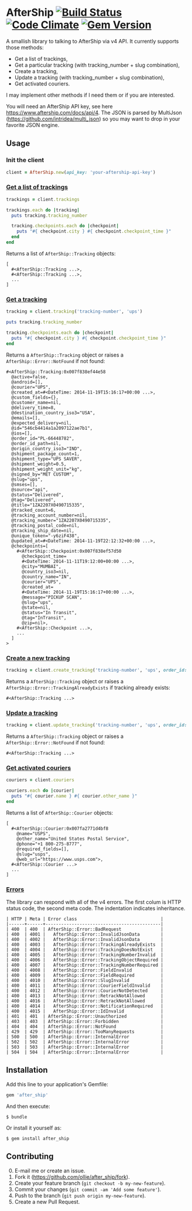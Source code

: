 # AfterShip [![Build Status](https://img.shields.io/travis/ollie/after_ship/master.svg)](https://travis-ci.org/ollie/after_ship) [![Code Climate](https://img.shields.io/codeclimate/github/ollie/after_ship.svg)](https://codeclimate.com/github/ollie/after_ship) [![Gem Version](https://img.shields.io/gem/v/after_ship.svg)](https://rubygems.org/gems/after_ship)

A smallish library to talking to AfterShip via v4 API. It currently supports
those methods:

* Get a list of trackings,
* Get a particular tracking (with tracking_number + slug combination),
* Create a tracking,
* Update a tracking (with tracking_number + slug combination),
* Get activated couriers.

I may implement other methods if I need them or if you are interested.

You will need an AfterShip API key, see here https://www.aftership.com/docs/api/4.
The JSON is parsed by MultiJson (https://github.com/intridea/multi_json) so
you may want to drop in your favorite JSON engine.

## Usage

### Init the client

```ruby
client = AfterShip.new(api_key: 'your-aftership-api-key')
```

### [Get a list of trackings][trackings_url]

```ruby
trackings = client.trackings

trackings.each do |tracking|
  puts tracking.tracking_number

  tracking.checkpoints.each do |checkpoint|
    puts "#{ checkpoint.city } #{ checkpoint.checkpoint_time }"
  end
end
```

Returns a list of `AfterShip::Tracking` objects:

```
[
  #<AfterShip::Tracking ...>,
  #<AfterShip::Tracking ...>,
  ...
]
```

### [Get a tracking][tracking_url]

```ruby
tracking = client.tracking('tracking-number', 'ups')

puts tracking.tracking_number

tracking.checkpoints.each do |checkpoint|
  puts "#{ checkpoint.city } #{ checkpoint.checkpoint_time }"
end
```

Returns a `AfterShip::Tracking` object or raises a `AfterShip::Error::NotFound` if not found:

```
#<AfterShip::Tracking:0x007f838ef44e58
  @active=false,
  @android=[],
  @courier="UPS",
  @created_at=#<DateTime: 2014-11-19T15:16:17+00:00 ...>,
  @custom_fields={},
  @customer_name=nil,
  @delivery_time=8,
  @destination_country_iso3="USA",
  @emails=[],
  @expected_delivery=nil,
  @id="546cb4414a1a2097122ae7b1",
  @ios=[],
  @order_id="PL-66448782",
  @order_id_path=nil,
  @origin_country_iso3="IND",
  @shipment_package_count=1,
  @shipment_type="UPS SAVER",
  @shipment_weight=0.5,
  @shipment_weight_unit="kg",
  @signed_by="MET CUSTOM",
  @slug="ups",
  @smses=[],
  @source="api",
  @status="Delivered",
  @tag="Delivered",
  @title="1ZA2207X0490715335",
  @tracked_count=6,
  @tracking_account_number=nil,
  @tracking_number="1ZA2207X0490715335",
  @tracking_postal_code=nil,
  @tracking_ship_date=nil,
  @unique_token="-y6ziF438",
  @updated_at=#<DateTime: 2014-11-19T22:12:32+00:00 ...>,
  @checkpoints=[
    #<AfterShip::Checkpoint:0x007f838ef57d50
      @checkpoint_time=
      #<DateTime: 2014-11-11T19:12:00+00:00 ...>,
      @city="MUMBAI",
      @country_iso3=nil,
      @country_name="IN",
      @courier="UPS",
      @created_at=
      #<DateTime: 2014-11-19T15:16:17+00:00 ...>,
      @message="PICKUP SCAN",
      @slug="ups",
      @state=nil,
      @status="In Transit",
      @tag="InTransit",
      @zip=nil>,
    #<AfterShip::Checkpoint ...>,
    ...
  ]
>
```

### [Create a new tracking][create_tracking_url]

```ruby
tracking = client.create_tracking('tracking-number', 'ups', order_id: 'external-id')
```

Returns a `AfterShip::Tracking` object or raises a `AfterShip::Error::TrackingAlreadyExists`
if tracking already exists:

```
#<AfterShip::Tracking ...>
```

### [Update a tracking][update_tracking_url]

```ruby
tracking = client.update_tracking('tracking-number', 'ups', order_id: 'external-id')
```

Returns a `AfterShip::Tracking` object or raises a `AfterShip::Error::NotFound` if not found:

```
#<AfterShip::Tracking ...>
```

### [Get activated couriers][couriers_url]

```ruby
couriers = client.couriers

couriers.each do |courier|
  puts "#{ courier.name } #{ courier.other_name }"
end
```

Returns a list of `AfterShip::Courier` objects:

```
[
  #<AfterShip::Courier:0x007fa2771d4bf8
    @name="USPS",
    @other_name="United States Postal Service",
    @phone="+1 800-275-8777",
    @required_fields=[],
    @slug="usps",
    @web_url="https://www.usps.com">,
  #<AfterShip::Courier ...>
  ...
]
```

### [Errors][errors_url]

The library can respond with all of the v4 errors. The first colum is
HTTP status code, the second meta code. The indentation indicates inheritance.

```
| HTTP | Meta | Error class                                |
|------+------+--------------------------------------------|
| 400  | 400  | AfterShip::Error::BadRequest               |
| 400  | 4001 |   AfterShip::Error::InvalidJsonData        |
| 400  | 4002 |   AfterShip::Error::InvalidJsonData        |
| 400  | 4003 |   AfterShip::Error::TrackingAlreadyExists  |
| 400  | 4004 |   AfterShip::Error::TrackingDoesNotExist   |
| 400  | 4005 |   AfterShip::Error::TrackingNumberInvalid  |
| 400  | 4006 |   AfterShip::Error::TrackingObjectRequired |
| 400  | 4007 |   AfterShip::Error::TrackingNumberRequired |
| 400  | 4008 |   AfterShip::Error::FieldInvalid           |
| 400  | 4009 |   AfterShip::Error::FieldRequired          |
| 400  | 4010 |   AfterShip::Error::SlugInvalid            |
| 400  | 4011 |   AfterShip::Error::CourierFieldInvalid    |
| 400  | 4012 |   AfterShip::Error::CourierNotDetected     |
| 400  | 4013 |   AfterShip::Error::RetrackNotAllowed      |
| 400  | 4016 |   AfterShip::Error::RetrackNotAllowed      |
| 400  | 4014 |   AfterShip::Error::NotificationRequired   |
| 400  | 4015 |   AfterShip::Error::IdInvalid              |
| 401  | 401  | AfterShip::Error::Unauthorized             |
| 403  | 403  | AfterShip::Error::Forbidden                |
| 404  | 404  | AfterShip::Error::NotFound                 |
| 429  | 429  | AfterShip::Error::TooManyRequests          |
| 500  | 500  | AfterShip::Error::InternalError            |
| 502  | 502  | AfterShip::Error::InternalError            |
| 503  | 503  | AfterShip::Error::InternalError            |
| 504  | 504  | AfterShip::Error::InternalError            |
```

## Installation

Add this line to your application's Gemfile:

```ruby
gem 'after_ship'
```

And then execute:

    $ bundle

Or install it yourself as:

    $ gem install after_ship

## Contributing

0. E-mail me or create an issue.
1. Fork it (https://github.com/ollie/after_ship/fork).
2. Create your feature branch (`git checkout -b my-new-feature`).
3. Commit your changes (`git commit -am 'Add some feature'`).
4. Push to the branch (`git push origin my-new-feature`).
5. Create a new Pull Request.

[trackings_url]:       https://www.aftership.com/docs/api/4/trackings/get-trackings
[tracking_url]:        https://www.aftership.com/docs/api/4/trackings/get-trackings-slug-tracking_number
[create_tracking_url]: https://www.aftership.com/docs/api/4/trackings/post-trackings
[update_tracking_url]: https://www.aftership.com/docs/api/4/trackings/put-trackings-slug-tracking_number
[couriers_url]:        https://www.aftership.com/docs/api/4/couriers/get-couriers
[errors_url]:          https://www.aftership.com/docs/api/4/errors
